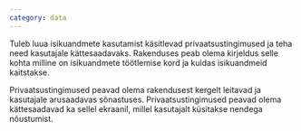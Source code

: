 ```yaml
---
category: data
---
```

Tuleb luua isikuandmete kasutamist käsitlevad privaatsustingimused ja teha need
kasutajale kättesaadavaks. Rakenduses peab olema kirjeldus selle kohta milline
on isikuandmete töötlemise kord ja kuidas isikuandmeid kaitstakse.

Privaatsustingimused peavad olema rakendusest kergelt leitavad ja kasutajale
arusaadavas sõnastuses. Privaatsustingimused peavad olema kättesaadavad ka
sellel ekraanil, millel kasutajalt küsitakse nendega nõustumist.
